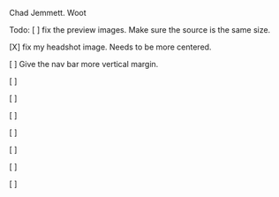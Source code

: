 Chad Jemmett.
Woot

Todo:
[ ] fix the preview images. Make sure the source is the same size.

[X] fix my headshot image. Needs to be more centered.

[ ] Give the nav bar more vertical margin.

[ ] 

[ ]

[ ]

[ ]

[ ]

[ ]

[ ]
